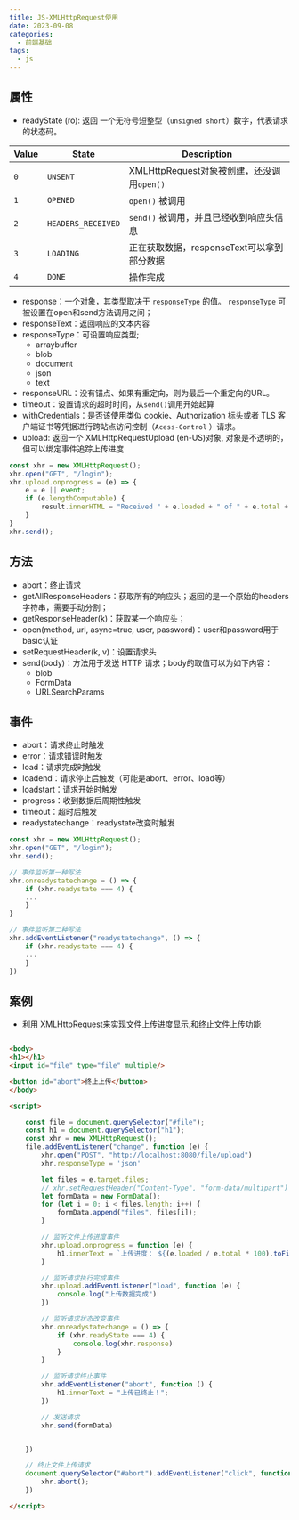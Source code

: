 ```yaml
---
title: JS-XMLHttpRequest使用
date: 2023-09-08
categories:
  - 前端基础
tags:
  - js
---
```


## 属性

* readyState (ro): 返回 一个无符号短整型（`unsigned short`）数字，代表请求的状态码。

| Value | State              | Description                      |
|-------|--------------------|----------------------------------|
| `0`   | `UNSENT`           | XMLHttpRequest对象被创建，还没调用`open()` |
| `1`   | `OPENED`           | `open()` 被调用                     |
| `2`   | `HEADERS_RECEIVED` | `send()` 被调用，并且已经收到响应头信息         |
| `3`   | `LOADING`          | 正在获取数据，responseText可以拿到部分数据      |
| `4`   | `DONE`             | 操作完成                             |

* response：一个对象，其类型取决于 `responseType` 的值。 `responseType` 可被设置在open和send方法调用之间；
* responseText：返回响应的文本内容
* responseType：可设置响应类型;
    * arraybuffer
    * blob
    * document
    * json
    * text
* responseURL：没有锚点、如果有重定向，则为最后一个重定向的URL。
* timeout：设置请求的超时时间，从`send()`调用开始起算
* withCredentials：是否该使用类似 cookie、Authorization 标头或者 TLS 客户端证书等凭据进行跨站点访问控制（`Acess-Control`
  ）请求。
* upload: 返回一个 XMLHttpRequestUpload (en-US)对象, 对象是不透明的，但可以绑定事件追踪上传进度

```js
const xhr = new XMLHttpRequest();
xhr.open("GET", "/login");
xhr.upload.onprogress = (e) => {
    e = e || event;
    if (e.lengthComputable) {
        result.innerHTML = "Received " + e.loaded + " of " + e.total + " bytes";
    }
}
xhr.send();
```

## 方法

* abort：终止请求
* getAllResponseHeaders：获取所有的响应头；返回的是一个原始的headers字符串，需要手动分割；
* getResponseHeader(k)：获取某一个响应头；
* open(method, url, async=true, user, password)：user和password用于basic认证
* setRequestHeader(k, v)：设置请求头
* send(body)：方法用于发送 HTTP 请求；body的取值可以为如下内容：
    * blob
    * FormData
    * URLSearchParams

## 事件

* abort：请求终止时触发
* error：请求错误时触发
* load：请求完成时触发
* loadend：请求停止后触发（可能是abort、error、load等）
* loadstart：请求开始时触发
* progress：收到数据后周期性触发
* timeout：超时后触发
* readystatechange：readystate改变时触发

```js
const xhr = new XMLHttpRequest();
xhr.open("GET", "/login");
xhr.send();

// 事件监听第一种写法
xhr.onreadystatechange = () => {
    if (xhr.readystate === 4) {
    ...
    }
}

// 事件监听第二种写法
xhr.addEventListener("readystatechange", () => {
    if (xhr.readystate === 4) {
    ...
    }
})
```

## 案例

* 利用 XMLHttpRequest来实现文件上传进度显示,和终止文件上传功能

```html

<body>
<h1></h1>
<input id="file" type="file" multiple/>

<button id="abort">终止上传</button>
</body>

<script>

    const file = document.querySelector("#file");
    const h1 = document.querySelector("h1");
    const xhr = new XMLHttpRequest();
    file.addEventListener("change", function (e) {
        xhr.open("POST", "http://localhost:8080/file/upload")
        xhr.responseType = 'json'

        let files = e.target.files;
        // xhr.setRequestHeader("Content-Type", "form-data/multipart")
        let formData = new FormData();
        for (let i = 0; i < files.length; i++) {
            formData.append("files", files[i]);
        }

        // 监听文件上传进度事件
        xhr.upload.onprogress = function (e) {
            h1.innerText = `上传进度： ${(e.loaded / e.total * 100).toFixed(3)} %`;
        }

        // 监听请求执行完成事件
        xhr.upload.addEventListener("load", function (e) {
            console.log("上传数据完成")
        })

        // 监听请求状态改变事件
        xhr.onreadystatechange = () => {
            if (xhr.readyState === 4) {
                console.log(xhr.response)
            }
        }

        // 监听请求终止事件
        xhr.addEventListener("abort", function () {
            h1.innerText = "上传已终止！";
        })

        // 发送请求
        xhr.send(formData)


    })

    // 终止文件上传请求
    document.querySelector("#abort").addEventListener("click", function () {
        xhr.abort();
    })

</script>
```